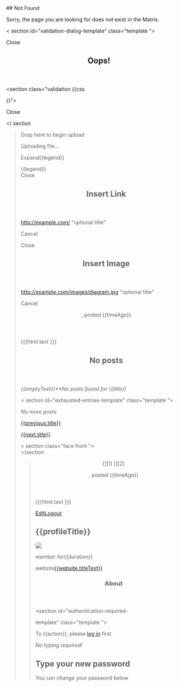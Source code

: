 <section id="not-found-template" class="template">
## Not Found

Sorry, the page you are looking for does not exist in the Matrix.</section><
section id="validation-dialog-template" class="template
"><article class="dialog validation-dialog">

Close<header class="dialog-title">
## Oops!</header><section class="dialog-body"><section class="validation {{css
}}">

Close</section></section><footer class="dialog-buttons"></footer></article></
section
><section id="validation-template" class="template"><section class="validation
{{css
}}">Close</section></section><section id="file-upload-template" class="template
"><section class="upload-area">
Drop here to begin upload

Uploading file...</section></section><section id="expand-section-template"
class="template
"><section class="expand-section">

Expand{{legend}}</section></section><section id="table-pager-template" class="
template
"><section class="table-pager">{{legend}}</section></section><section id="
prompt-link-template" class="template
"><article class="dialog markdown-prompt-dialog">Close<header class="dialog-
title
">
## Insert Link</header><section class="dialog-body">

http://example.com/ "optional title"</section><footer class="dialog-buttons">

Cancel</footer></article></section><section id="prompt-image-template" class="
template
"><article class="dialog markdown-prompt-dialog">Close<header class="dialog-
title
">
## Insert Image</header><section class="dialog-body">

http://example.com/images/diagram.jpg "optional title"</section><footer class="
dialog-buttons
">

Cancel</footer></article></section><section id="blog-entries-template" class="
template
"><section class="blog-entries-wrapper"><section class="blog-entries"><article
class="blog-entry-section blog-entry
"><header class="blog-entry-title clearfix"><section class="social-shares">
[][1][][2]</section>


, posted {{timeAgo}}</header><section class="markdown blog-entry-body"><section
class="blog-entry-text">{{{html.text
}}}</section></section></article></section></section></section><section id="
empty-entry-template" class="template
"><article class="blog-entry-section blog-empty"><header class="blog-entry-
title
">

## No posts</header><section>

*{{emptyText}}**No posts found for {{title}}*</section></article></section><
section id="exhausted-entries-template" class="template
"><footer class="blog-entry-section blog-exhausted"><section>

*No more posts*</section></footer></section><section id="entry-siblings-
template" class="template
"><section class="blog-entry-siblings clearfix">

[{{previous.title}}][3]

[{{next.title}}][4]</section></section><section id="entry-pager-template" class
="template
"><footer class="blog-pager flip-wrapper"><article class="flip-card flip-x"><
section class="face front
"></section><section class="face back"></section></article></footer></section
><section id="more-entries-template" class="template"><article class="blog-
entry-section blog-entry
">

<header class="blog-entry-title clearfix"><section class="social-shares">[][1]
[][2]</section>


, posted {{timeAgo}}</header><section class="markdown blog-entry-body"><section
class="blog-entry-text">{{{html.text
}}}</section></section></article></section><section id="discussion-list-
template" class="template
"><section class="blog-entry-section blog-discussions"><article id="thread-{{
_id}}" class="blog-discussion
"></article></section></section><section id="user-profile-template" class="
template
"><section class="user-profile-actions">

[Edit][5][Logout][6]</section>
## {{profileTitle}}<article class="user-profile-card">

![][7]<section class="user-profile-info">
member for{{duration}}

website[{{website.titleText}}][8]</section></article><article class="user-
profile-bio
"><header>

### About</header></article></section><section id="authentication-required-
template" class="template
"><section class="authentication-required">

To {{action}}, please [log in][9] first

*No typing required!*</section></section><section id="user-password-reset-
template" class="template
">

## Type your new password<section class="password-reset-area">

You can change your password below</section></section>

 [1]: https://twitter.com/share
 [2]: https://getpocket.com/save
 [3]: http://blog.ponyfoo.com/2014/01/09/%7B%7Bprevious.url%7D%7D
 [4]: http://blog.ponyfoo.com/2014/01/09/%7B%7Bnext.url%7D%7D
 [5]: http://blog.ponyfoo.com/user/profile/%7B%7B_id%7D%7D/edit "Edit"
 [6]: http://blog.ponyfoo.com/user/logout
 [7]: img/
 [8]: http://blog.ponyfoo.com/2014/01/09/%7B%7Bwebsite.url%7D%7D
 [9]: http://blog.ponyfoo.com/user/login